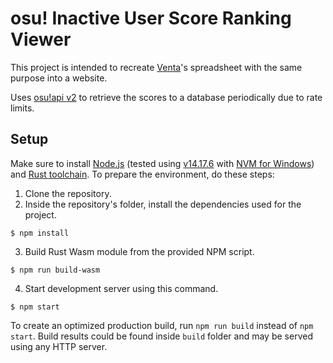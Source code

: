 # osu! Inactive User Score Ranking Viewer

This project is intended to recreate [Venta](https://osu.ppy.sh/users/11320627)'s spreadsheet with the same purpose into a website.

Uses [osu!api v2](https://osu.ppy.sh/docs) to retrieve the scores to a database periodically due to rate limits.

## Setup

Make sure to install [Node.js](https://nodejs.org/en/download) (tested using [v14.17.6](https://nodejs.org/dist/v14.17.6) with [NVM for Windows](https://github.com/coreybutler/nvm-windows)) and [Rust toolchain](https://www.rust-lang.org/tools/install). To prepare the environment, do these steps:

1. Clone the repository.
2. Inside the repository's folder, install the dependencies used for the project.

```shell
$ npm install
```

3. Build Rust Wasm module from the provided NPM script.

```shell
$ npm run build-wasm
```

4. Start development server using this command.

```shell
$ npm start
```

To create an optimized production build, run `npm run build` instead of `npm start`. Build results could be found inside `build` folder and may be served using any HTTP server.